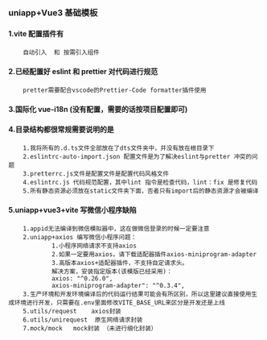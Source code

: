 ### uniapp+Vue3 基础模板

#### 1.vite 配置插件有

        自动引入  和 按需引入组件

#### 2.已经配置好 eslint 和 prettier 对代码进行规范

        pretter需要配合vscode的Prettier-Code formatter插件使用

#### 3.国际化 vue-i18n (没有配置，需要的话按项目配置即可)

#### 4.目录结构都很常规需要说明的是

        1.我将所有的.d.ts文件全部放在了dts文件夹中，并没有放在根目录下
        2.eslintrc-auto-import.json 配置文件是为了解决eslint与pretter 冲突的问题
        3.pretterrc.js文件是配置文件是配置代码风格文件
        4.eslintrc.js 代码规范配置，其中lint 指令是检查代码，lint：fix 是修复代码
        5.所有静态资源必须放在static文件夹下面，否者只有import后的静态资源才会被编译
        
#### 5.uniapp+vue3+vite 写微信小程序缺陷
        1.appid无法编译到微信模拟器中，这在做微信登录的时候一定要注意
        2.uniapp+axios 编写微信小程序问题：
                1.小程序网络请求不支持axios
                2.如果一定要用axios，请下载适配器插件axios-miniprogram-adapter
                3.高版本axios+适配器插件，不支持自定请求头。
                解决方案，安装指定版本(该模版已经采用)：
                axios: "^0.26.0",
                axios-miniprogram-adapter": "^0.3.4",
        3.生产环境和开发环境编译后的代码运行结果可能会有所区别，所以这里建议直接使用生成环境进行开发，只需要在.env里面修改VITE_BASE_URL来区分是开发还是上线
        5.utils/request    axios封装
        6.utils/unirequest  原生网络请求封装
        7.mock/mock   mock封装 （未进行细化封装）

